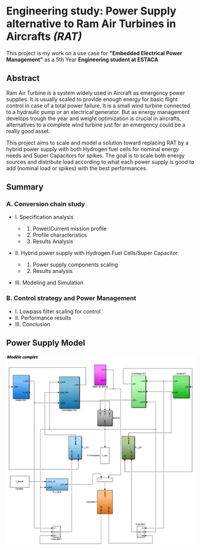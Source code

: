 # Engineering study: Power Supply alternative to Ram Air Turbines in Aircrafts *(RAT)*

This project is my work on a use case for **"Embedded Electrical Power Management"** as a 5th Year **Engineering student at ESTACA**

## Abstract

Ram Air Turbine is a system widely used in Aircraft as emergency power supplies. It is usually scaled to provide enough energy for basic flight control in case of a total power failure. It is a small wind turbine connected to a hydraulic pump or an electrical generator. But as energy management develops trough the year and weight optimization is crucial in aircrafts, alternatives to a complete wind turbine just for an emergency could be a really good asset.

This project aims to scale and model a solution toward replacing RAT by a hybrid power supply with both Hydrogen fuel cells for nominal energy needs and Super Capacitors for spikes. The goal is to scale both energy sources and distribute load according to what each power supply is good to add (nominal load or spikes) with the best performances.

## Summary

### A.    Conversion chain study

- I. Specification analysis
	- 1. Power/Current mission profile
	- 2. Profile characteristics
	- 3. Results Analysis

- II. Hybrid power supply with Hydrogen Fuel Cells/Super Capacitor
	- 1. Power supply components scaling
	- 2. Results analysis

- III. Modeling and Simulation

### B. Control strategy and Power Management
-	I. Lowpass filter scaling for control
-	II. Performance results
-	III. Conclusion

## Power Supply Model

![power supply full model](./Ressources/GEEE_Model_full.png)
